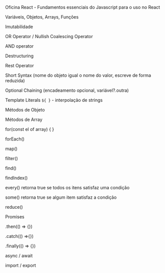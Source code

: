 Oficina React - Fundamentos essenciais do Javascript para o uso no React

Variáveis, Objetos, Arrays, Funções

Imutabilidade

OR Operator / Nullish Coalescing Operator

AND operator 

Destructuring

Rest Operator

Short Syntax (nome do objeto igual o nome do valor, escreve de forma reduzida)

Optional Chaining (encadeamento opcional, variável?.outra) 

Template Literals `${ }` - interpolação de strings

Métodos de Objeto

Métodos de Array

for(const el of array) { }

forEach()

map()

filter()

find()

findIndex()

every() retorna true se todos os itens satisfaz uma condição

some() retorna true se algum item satisfaz a condição

reduce()

Promises

.then(() ⇒ {})

.catch(() ⇒{})

.finally(() ⇒ {})

async / await

import / export